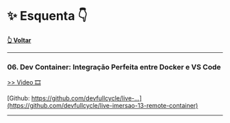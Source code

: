  
 #  ✨ **Esquenta**  👇 

[**👆 Voltar**](https://github.com/vladimirpezzole/Imersao-FullCycle-13)
*************
### **06. Dev Container: Integração Perfeita entre Docker e VS Code**

[>> Video 🎞️](https://youtu.be/ecj7FLt6chg)

[Github: https://github.com/devfullcycle/live-...](https://github.com/devfullcycle/live-imersao-13-remote-container)

<hr>
